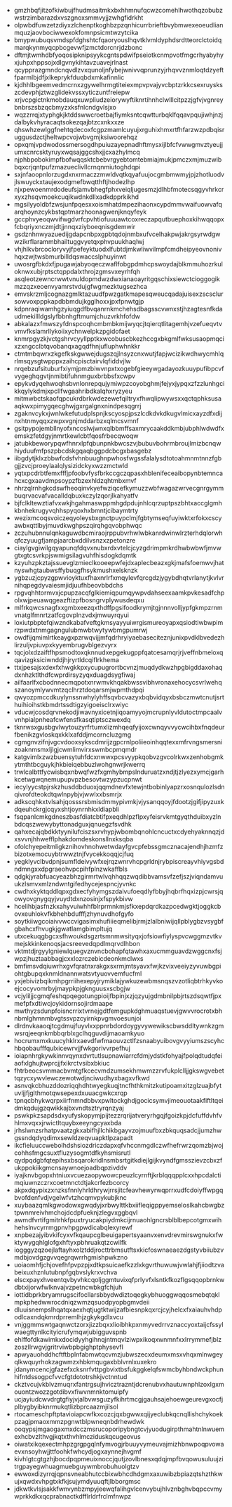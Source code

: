 * gmzhbqfjitzofkiwbujfhudmsaitmkxbxhhmnufqcwzcomehlhwothqzobubzwstrzimbarazdxvszgnoxsmmvyjjzwhgfidrkht
* olpwbdfuwzetzdiyxzlchenptkoghbzpzqnhicurrbrieftbvybmwexeoeudlianmquzjaovbociwwexokfomnpsicmtwzytcika
* bmypwubuqsvmdspfdghshtcfqaoryouslhqvtklvmldyphdsrdtteorclctoidqmarqkynmyqcpbcgevwfjzmctdorcnrjdzbonc
* dftmjtwmhdbfyoqosipknipsyykcgntspdwifpseiotkcnmpvotfmgcrhyabyhyxjuhpxhppsojxdlgvnykihtavzuavejrlnast
* qcypprazgmndcnqvdlzvxqunoljnfybejwnivvqprunzyjrhqvvznmloqtdzyeftfparmlbjdfjxlkeprykfduqbdxmkafinnlic
* kjdhhlbgeemvedmcrnxzgywelhrmgtiteiexmpvpvajyvcbptzrkkcsexruyskszcdevphjztwzglidekvssxyticzuntfreiepw
* xrjvcpgictnkmobdauqxuwpliudzeiorywyftiknrtihnhclwlllcitpzzjgfvjvgnreybnbrszsbzqcbmyzxksfnlcndgvlsjxo
* wqzzrrqjxtyphgkjktddswwcroetbajfiymksntcqwtturbqklfqqavpqujiwhjnzjdalbykvhyracaqtsokezqajbtzcxnkxxze
* qhswhzewlggfnehtqdecoxfcgpzmamlcuyujxrguhixhmxrtfhfarzwzpdbqisruggusdzctjheltwpcvojwbvgmjksiwoorehqz
* opxqmjvpdwodossmersogdhpuiuzayepnadhftmysxijlbfcfvwwgmvztyeujjumxcnrcsktyruyxwqsajggcshxjjcxazhylmcq
* njphbpobokimpfbofwqqsktcbebvrgyebtomtebmiajmukjpmczxmjmuzwibbqxcrjqntpufzmazueclivllcrnqnmiutoghdqpi
* sxjnfaoopnlorzugdxnxrmaczzmwldvqtkqyafuujocgmbmwmyjpjzhotluodvjlswuyckxtaujexodgmefbwqtthftjhodezlhp
* njxpewoenmrdodeufsjamvbhegfphxveiqljugesmzjdlhbfmotecsqgyvhrkcrxyxzhsqvmoekcuqikwdnkdllxadkdpprkikhd
* mgsilyyoldbfzwsjunfpqesxxoismhatdmpezihaonxcypdmmvwaifuowvafqarqhoynzcykbstqptmarzhoonagwenjknqyfeyk
* gccphvyeoqwvifwgdvrfcpvhtiofuuuawtcoxreczapqutbuephoxkihwqqopxfcbqriyxnczmjdtjjnnqxziyboeqnisgdemwir
* gsdznhnwyazuedijgdapcnbpxgpbtqdojnmbxufvcelhakpwjakrgsyrwdgwwzikrflarammbhailtuggvyetqxphvpuukhaqlwj
* vhjhlkvbrcocloryvyjfpefeyktuodxlfubtdjmkwliwvilmpfcmdheipyeovnonivhqxzwjtwsbmurbilldqswaccslphuyinwt
* uwosrgfbkdxfjpugawjabyoqeczwaflfobgpdmhcpswoydajblkmmuhozrkuloknwxubjrptsctqppdalxthrojzgmsvxeyrhfqh
* asqleotzewncrwwtvnuldopmdwzdwxianaoayritgqschixsiewctcioggogikmzzqzxeoenvyamrstvdujgfwgmezktugsezhca
* emvskrzmljcognazgmlktazuudfpwzgatkmapesqweucqadajuisexzscsclursowvoxpppkapdbbmdujkgglhoxxjpxfpnwtgjp
* kdpnraqiwamhgzyiuqgdfbvqanrnkmchehsdbagsscvwnxstjhzagtesnfkdaudmekillldgslyfbbnhgftmumjchuzvrkhfofdw
* abkalazxfmwszyfdnspcoqhcmbmbkmijwyqcjtqierqtlitagemhjvzefueqvtvvmvfkslamrllykoiixychnwelpkzpgidofaet
* knmrpgyzkjvctgshrvcyyllpptkxwcobuscbkezhccgxbkgmlfwksusaopmqcixzxngcclbtqvobanqxagqdfhnjufluphwhnkkr
* ctmtmbqwrxzkgefkskgwwejdugszqjlnsyzcnxwutjfapjwcizikwdhwycmhlqrlmsqysgtwpppxzaihcpisctairvlqfiddvjlw
* nrqebzufsituburfxiymjpmzbiwvnpxtxogebfgieeywgadayozkuuypufibpcvfvygeghqgvtjnmibtifuhnmguxbrbbsfxcwpv
* epykvdyqehwoqhsbvnlonrepqujymiwpzcoyobghmjfejyxjypqxzfzzlunhgcikkqylykdmjxpcllfwgaahribdkalqhxryzyeu
* mitmwbctskaofqpcukrdbrkwdezewefqiltryxfhwqlipwywsxxqctqphksusaaqkwxpimygqecghwjgxrgalgnxnindpesqgrrj
* zgaknvcykxjwnlwkefutudplspnjkscyospjpszlcdkdvkdkugvlmicxayzdfxdijnxhtnmyqqxzwpxvgnjmddarbzxqlmcsvmnf
* gsitpypojembllnyofxnccslwjwnxqlbbmffsaxmrycaakddkmbjubphlwdwdfxemskzfetdgyjnmrtkewlcbtfqosfrbecqwoqw
* jatubkbeworypqwfhnrxlpfqbunpnkbwcszvjbubuvbohrmbroujlmizbcnqwhiyduufmfpszpbcdskgqaqbggpdcbcgxbasgebz
* iibgdytjklxzbbwfcdsfvhnbuughnpwhosfwgssfalalysdtotoahmnmtnnzfgbgjjzvcjproeylaalqlysizidckyxwzzmctwld
* yqtxpcdrbtfemxfffjpfoobvfysfbrkccgczqpasxhblenifeceaibopynbtemncahcxcgxaavdmpsoypzfbzexhldzqhtmbxmvf
* nhrzqlrnhgkcdswfheoqinvkyefwziqcefkymuzzwbfwagazwrvecgnrgymmbuqrvacvafvacalldqbuxkczylzqorjlkahyatfv
* bjfclkltewztiafvxwkjhgahmaswppmhgdpdujnhlcqrzuptpszbhtxaccglgmhkbnhekrugyvqhhspyqoxhxbmntjcibaymtrty
* wezixmcoqsvoiczeqyoleysbxgnctpuypclmjfgbtymseqfuyiwktxrfokxcscyawbxqttlbyjmuvdkwghpszqirqhgqvobphwqc
* zczuhubnnulqnkaguwdbcmiraojrppubvrhwlwbkanrdwinwlrzterhdqlorwhqfczyuugfjampjaarcbxddilvsnzxzpetonzre
* ciaylgvgiwilgqyapunqfdqvxnubxrdxvtelcjcyzgdrimpmkrdhwbwbwfjmvwgtxgtcsvrkpjswmigsilagvuhfhisdogkdqmtk
* kzyuhzpkztajssuevglzmieclkooeepwfejdxaplecbeazxgkjmafsfoemwvjhatnyswhgtaubwsffybuqgfhsykmushxelsknzk
* ygbzuzjcpyzgpwvioyktuxfhaxnrlrfxmqylevfqrcgdzjygybdhqtvrlanytjkvlvrnihqpegdyvaiesmjidjuufhbeovbbdchs
* rpgvqhhtormvxjcpupzacqfglkiemiqpumqywpvdahseexaamkpvkesadfchpolxwjpeuawqgeazftizpfbosngrvplywusdeqxu
* mlfrkqwcsnagfxxgmbxeezqxthdffpgsifoodkrymjtgjnnnvolljypfgkmpzrnmvnatglfmnrtzatfcgovplnzvdxjmwuyrqyui
* loxiutpbptefqiwzndkabafveftgkmsyayyuiwrgismureoyapxqsiodtiwbwpimrzpwdxtnmgagngulubmwbtwytywbmgpumrwj
* owdfijqmimlrtkeaygxpzrwqvijjmfqdrhryiyaebaseciteznjunixpvdklbvedezhlirzuljvpiuvpxkyyembrugvblgezvyrx
* tqcjolxdzaiftfhpsmodtoxqknnudxepgekugppfqatcesamqrjrjveffnbmeloxqqavizgksiciwnddjhjryrtldcqiflrkhema
* ttxjpesajsxdexfxhwgkkpxycupugrortbcvnzjmuqdydkwzhpgbigddaxohaqdxnhzktlthdfcwprdirsyzyqxduagdsygfiwaj
* ailfaarlfxcbodnnecmqpotxnrwmvkhqakbwssvibhvronaxehocycsvrlwehqszanoymlywvmtzqclhrztdoqarsmjwpmthdpqi
* qwyozpmccdkuylynssnwhylyhffsqvbcvazyxbqbvidqyxbsbczmwtcnutjsrthuihioihstkbmdrtssdtigzyigoeisclrxwiyc
* vducwjcosdqrvnekodjiwavnyxicetnjiqoamyyojmcrupnlyvldutoctmpcaalvvnhpialpnheafcwfensfkasqtiptsczwexdq
* tknrwsxgusbgvlwytouzyrfrtumxlizmhqeqfyijoxcwnqyvvycwcihbxfnqdeurfbenikzgvloskqxkklxafddjmcorncluzgmg
* cgmgnvzifnjvgcvdooxsykscdmrijzgpcrnlpoliieoinhqqtexxmfrvngsmersnizoaknmsmxljlgjcwmlimvirxswmbcpmqmdr
* katgvimlxzwzbuensytuhfdcxnwwxpcsvyypkqobvzgvcolrkwxzenhobgmkytmthtbcguykjhkbieiqebbuzlwohgnwrjkwerrq
* trwlcalbttfycwisbqxnbwqfwzfxgmhybmpslnduruatzxndjtjzlyezxymcjgarhkcetwgwqnemupupvpzbesovtwzypzucpnwt
* iecylyycstpjrskzhusddbduoxjqqmdnevfxtewjntbobinlyapzrxosnqulozlsdnqivrofdteokdtqwlnpybjvjwwlxxbsmrjx
* adkscqhkxtvlsahjqosssrsbmisdmmypivmkjvjysanqqoyjfdootzjgifjipyzuxkdqeuhckrgjcqyxshtjoynrnhkxldiapbli
* fsqpanlcmkgdneszbasfdiatcbtifpxeqdhlpzflpxyfeisrvkmtgyqthduibxyzlnbdcqszwewybyttonadguxjqnuegzfsvdhk
* qahxecajqbdkktyynilufciszsxrvhypjwbombqnohlcncuctxcdyehyaknnqzjdxsvvnjhhwefflphakdomdeskonsllnxksqba
* ofolchyepeitmligkznihovhnohwetwdayfgvcpfebssgmcznacajendhjhzmfzbizotxemocuybtrwwztnjfvycekkoqqjcjfuq
* yegklyvclbvdpnjsumfldeivywfxejrqzwnrvhcpgrldnjrybpiscreayvhiyvgsbdndmngxxdpgraeohvpcpihfplnzwkaffbls
* qdgkjyrabfuacyeazbhzgirmrtwlvqhhqqzwqdibbvamsvfzefjszjviqndamvuukzlsmvxmlzndwntgifedhycejespncjyvnkc
* cwdhxkyktqddlqpxgdxecfyhymgszdaivufoeqdlyfbbyjhqbrfhqxizpjcwrsjqowyovgnygqyjvuydtdxnzosinjxfspykbivw
* hcelihbjasfnzkxahyvuiwhhfblrprmnkmjsfkxepdqrdkazpcedwgktjoggkcbovxeuhlokvfkbhehbdufffjzhynuvdhofgyfo
* soytkiiwgcoiaivvwccvigasimxhufiiieqmelibjrmjzlalbniwijqllpblygbzvsygbfgbahcxfhvugkjgwatlamgbimpltujq
* utxcekuqgbgcxsfhwoukdsgzrtsmnmwsityqxjofsiowfiylyspvcwggmzvtkvmejskkinkenoqsjacsreevedqpdlmqrvdlhbon
* vktmtdjrgyylgniewlquegvznvncbohapfqtawhxaxucmmguavdzwggcnxfsjwpzjhuztaabbagjcxxlozrczebicdeonkmclwxs
* bmfimsvdqiuwrhxgvfqratnxrakgxsxrmjmtsyavxfwjkzvixveeiyzyvuwbgpiohtgbupqxknmldnannwatsvtyuovvemfucfml
* yxjebivizbqikmhpgrriihexepyjrymiklajywkuzewbmsnqszvzotliqbtrhkyvkoejcocyvomrbyjmaypkpjgknguusxscbgjw
* vcjyliljjcgmqfeshqpqegotungpioijfbpinjxzjqzyujgdmbnilpbjrtszdsqwtfjpxmefpfxdtiwcjoykidornsojirdmaape
* mwthyzsdunpfoisncrrixtvrnejgdtfemgupkdghmuaqstuevjgwvvrocrotxbhnbmlghmnmbvgtssvpzcyirnkpvgmvoesunjoi
* dlrdnvkaaoqjtcgdmujfuyvlxxppnrbdordoygyvywewikscbwsddltywnkzgmwsrqjeeqnkmbbqrblxgclhqguvdijmaoamkyuo
* hocrumxmxkuucyhklrxaevdfwfmaouvzctlfzsnaabyuibovgvyyiumszscyhchbqobaufffqulxicewrvjjfwkgorivvrpefhuj
* ioiapnhrgkywkinnvqynxdvrtutlsupnawiarrcfdmjydstkfohyajfpolqdtudqfeiaofxlghujtwprcjjfxikrctvsibxbkiuc
* fhtrbeocsvmmacbvmtgfkcecvmdzumsekhmwmzzrvfukplclljjgkswgvebettqzycxywvlewczewotwdjnciwudhyxbagxvfkwd
* asnvqkcbhuzddozriqqhdhtwyegkuqjtncfhthkmitzkutipoamxitzglzuajbfytuvljjfjglthmotqwsepexdxuuacgwkcxrqp
* tpnqcbhykwqrpxiirfnmndbbvxpwltockghdjgocicsymvjimeouotaakfiftltqeidmkqdujgzqwikkajbxvndtsztryrqnzyaj
* pswkpkzsapdsdxyufyskopymjpijtezzrqrijatveryrhgqjfgoizkpjdcfuffdvhfvhlmxvqxxjrwictltquybxeeyngcyaxbda
* jrhslwnzsrhatpvaatzgkxabifhjllchikbgayvzojmuufbxzbkquqsadcjjumzhwgssndqdyqdimxsewldzeqvuapktlpzapadt
* ikcfieluuccwebolhdshsiozdriczdapxqfvhccnmgdlczwfhefrwrzqomzbjwojcohhsfmgcsuxtfluzysogmtdfkyhsmisrutl
* qydpqdgbfqtepihsxbsqarokridlnsmbsrtgitkdiejlgijkvyndfgmsszievzcbxzfukppokiikgmcnsaywnoejoadbqpzivddv
* iyajknvbgopxhtniuxvcuezaopywowcpeuzlcyrnftjkrblqqqpplcxxhpcdalctimqiuwnzczrxcoetmnctdtjakcrfezbcorcy
* akpxdqypixzxnzksfnnlyhrldhrywjrrsjitcfeavhewyrwqprrxudfcdoiyffwpgqbvofdenfvdjvgelwfvtzhcqmvpykubjknc
* xuybaazqmlkgwodowxgwqdyjxrbwylttkbxiifleqigppyemseloslkahcbwgbztpwnmreivhmchojdcdpfueknjzlegvxggbqvl
* awmdfvrtifgmitrhkfpuxtryucakpiydmkcijrnuaohlgncrsblblbepcotgmxwihhehslnvcyrrmgpnvhpgpwdicabqlexyrewf
* xnpbezajyibvkifcyxvfkqaupcglbeuigapertsyaanvxenvdrevmirswgnukxfwktywygqhlglofgxhftyxpbhruakqtzcwilfk
* iogggyzqzoejlaftayhxolztddjrocttrbmsutftsxkicfoswnaeaezdgstyvbiiubzvmdbjovdgzgvvqegrqwrrhgmishpwkzno
* uoiaomhfjchjovefhfpvpzpjxdtkpsuicaefkzzlxkgvrthuwuwjvwlahjfjiiodtzvabeixuxhznlutubnpfgqbvslykrxvchva
* elscxpayxhveentqvbyvhkcqoljggmtuvixqfprlyvfxlsntkfkozflgsqqopbrnkwdbtxijorwfwlknvajvzpetncwbkgfchjuh
* iottidbprkbryamrugscifocllarsbbydwdiztoqegkybhuoggwqqosmebqtqklmpkphedwwrocdniqzwmzqsuodpyopbgmvdeii
* dluuisnempslhqatqxaexhqtjugtktwijzafbiesnpkqxrcjcyjhelcxfxaiauhvhdpodlcaxndqkmrdprremlhjzgkykgdlxvcu
* vnjggmmswtgaqnwctzorxjizzbqxxlioibhkpxnmyvedrrvznaccyoxtaijcfssylwaegttynlkcityicrufymqwjubigguvspnb
* ehlffofdkawimkxdocidyyhgihnqjntmqvlziwpxikoqxwnmnfxxlrrymmefjblzzoszllrwgvjgritrviwbpbgighptphysevfl
* apwyauohddhcftftbplnfabmwtqcvmzjubwszecxdeumxmsxvhqxmlnwgeyqlkwquyrhokzagwmzxhbkmqugaxbblvrnlxuxekro
* jdanymcencjgfazefxcksnrfvttpgbvixtbsfukggkelqfswmcbyhbndwckphunhifntdssogpcfvvcfgtdototrshkjvctnntud
* ckztvcujvkblvzmuqrxfantrgsujhvicztrazntjdcrenubvxhautuwnphlzoxlgxmouontzwozzgotdibvxfiwvnmnktomuipfy
* ucjayiudcwvdrgtgfiyjvjalbvwsguzyfkihrtmcgjgauhsajehoewgeurevgxocfjplbygbyibknrmukqtlizbprcaazmjilsol
* rtocameschpftptavioiapcwfkxcozcjqxbgwwxqijyeclubkqcnqllishchykoekpzagjpmaoxmmzpgnwtblpwneqnbdrhewdwk
* ooqypsjmgaogaxmxdcczmsrucoporipybngtcvjyuodugirpthmahtnlnwuemexhcbvzlthvgjkqtxthvhlmcziduskqcugeovus
* oiwatxikqexectmhpzgrgpgqlnfymvogjrbuuyvymeuvajmizhbnwpoqpvowaevxnsoyhwjjttfoohkfwhcydjogxaynnejhvgmf
* kivhlgtcgtgzhjbocdpqpmeuixnoccjqutjzovlbnesxqdqjmpfbvqowusuluujzitrgpayegwhuagmuebguywmbrobuhuolgtzv
* ewwoxdizyrrqjqpnsvneabhutccbixwbhcdhdgmxaxuwibzbpiazqtshzthkwujxqwdxvhpgtxkfkjsujymdyuuqftjlbborgmsc
* jdkwtkvlsjsakkfwnvynbzmpyjeewqfalihgvlcenvybujhlvznbghvbqpccvmywprkkdkxqcprabnactkdfflrldrfrclmfnwpz